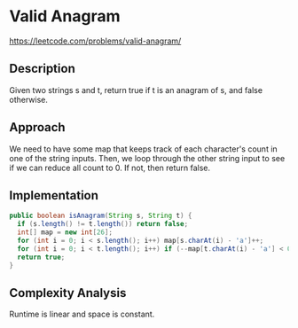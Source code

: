 # Valid Anagram

https://leetcode.com/problems/valid-anagram/

## Description

Given two strings s and t, return true if t is an anagram of s, and false otherwise.

## Approach

We need to have some map that keeps track of each character's count in one of the string inputs. Then, we loop through the other string input to see if we can reduce all count to 0. If not, then return false.

## Implementation
```java
public boolean isAnagram(String s, String t) {
  if (s.length() != t.length()) return false;
  int[] map = new int[26];
  for (int i = 0; i < s.length(); i++) map[s.charAt(i) - 'a']++;
  for (int i = 0; i < t.length(); i++) if (--map[t.charAt(i) - 'a'] < 0) return false;
  return true;
}
```

## Complexity Analysis

Runtime is linear and space is constant.
